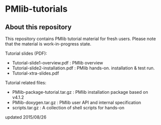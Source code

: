PMlib-tutorials
=============
About this repository
--------------------
This repository contains PMlib tutorial material for fresh users.
Please note that the material is work-in-progress state.

Tutorial slides (PDF):
- Tutorial-slide1-overview.pdf : PMlib overview
- Tutorial-slide2-installation.pdf : PMlib hands-on. installation & test run.
- Tutorial-xtra-slides.pdf

Tutorial related files:
- PMlib-package-tutorial.tar.gz  : PMlib installation package based on v4.1.2
- PMlib-doxygen.tar.gz 	 : PMlib user API and internal specification
- scripts.tar.gz	 : A collection of shell scripts for hands-on

updated 2015/08/26
